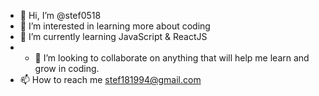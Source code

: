 - 👋 Hi, I’m @stef0518
- 👀 I’m interested in learning more about coding 
- 🌱 I’m currently learning JavaScript & ReactJS
- - 💞️ I’m looking to collaborate on anything that will help me learn and grow in coding.
- 📫 How to reach me stef181994@gmail.com

<!---
stef0518/stef0518 is a ✨ special ✨ repository because its `README.md` (this file) appears on your GitHub profile.
You can click the Preview link to take a look at your changes.
--->
